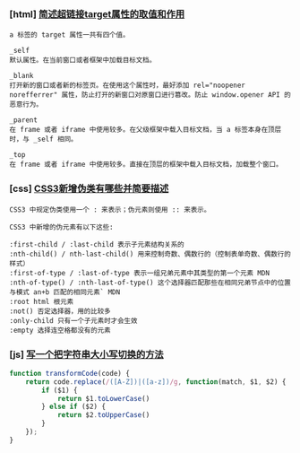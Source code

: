 ### [html] [简述超链接target属性的取值和作用](https://github.com/haizlin/fe-interview/issues/13)
```
a 标签的 target 属性一共有四个值。

_self
默认属性。在当前窗口或者框架中加载目标文档。

_blank
打开新的窗口或者新的标签页。在使用这个属性时，最好添加 rel="noopener norefferrer" 属性，防止打开的新窗口对原窗口进行篡改。防止 window.opener API 的恶意行为。

_parent
在 frame 或者 iframe 中使用较多。在父级框架中载入目标文档，当 a 标签本身在顶层时，与 _self 相同。

_top
在 frame 或者 iframe 中使用较多。直接在顶层的框架中载入目标文档，加载整个窗口。
```
### [css] [CSS3新增伪类有哪些并简要描述](https://github.com/haizlin/fe-interview/issues/14)
```
CSS3 中规定伪类使用一个 : 来表示；伪元素则使用 :: 来表示。

CSS3 中新增的伪元素有以下这些:

:first-child / :last-child 表示子元素结构关系的
:nth-child() / nth-last-child() 用来控制奇数、偶数行的（控制表单奇数、偶数行的样式）
:first-of-type / :last-of-type 表示一组兄弟元素中其类型的第一个元素 MDN
:nth-of-type() / :nth-last-of-type() 这个选择器匹配那些在相同兄弟节点中的位置与模式 an+b 匹配的相同元素` MDN
:root html 根元素
:not() 否定选择器，用的比较多
:only-child 只有一个子元素时才会生效
:empty 选择连空格都没有的元素
```
### [js] [写一个把字符串大小写切换的方法](https://github.com/haizlin/fe-interview/issues/15)
```js
function transformCode(code) {
    return code.replace(/([A-Z])|([a-z])/g, function(match, $1, $2) {
        if ($1) {
            return $1.toLowerCase()
        } else if ($2) {
            return $2.toUpperCase()
        }
    });
}
```


